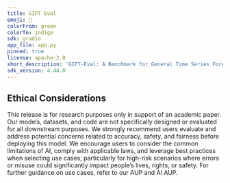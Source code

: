 ```yaml
---
title: GIFT Eval
emoji: 🥇
colorFrom: green
colorTo: indigo
sdk: gradio
app_file: app.py
pinned: true
license: apache-2.0
short_description: 'GIFT-Eval: A Benchmark for General Time Series Forecasting'
sdk_version: 4.44.0
---
```


## Ethical Considerations

This release is for research purposes only in support of an academic paper. Our models, datasets, and code are not specifically designed or evaluated for all downstream purposes. We strongly recommend users evaluate and address potential concerns related to accuracy, safety, and fairness before deploying this model. We encourage users to consider the common limitations of AI, comply with applicable laws, and leverage best practices when selecting use cases, particularly for high-risk scenarios where errors or misuse could significantly impact people’s lives, rights, or safety. For further guidance on use cases, refer to our AUP and AI AUP. 


